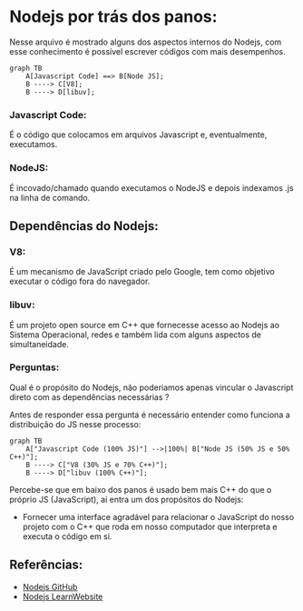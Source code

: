 # Nodejs por trás dos panos:

Nesse arquivo é mostrado alguns dos aspectos internos do Nodejs, com esse conhecimento é possível escrever códigos com mais desempenhos.

```mermaid
graph TB
    A[Javascript Code] ==> B[Node JS];
    B ----> C[V8];
    B ----> D[libuv];
```

### Javascript Code:

É o código que colocamos em arquivos Javascript e, eventualmente, executamos.

### NodeJS:

É incovado/chamado quando executamos o NodeJS e depois indexamos .js na linha de comando.

## Dependências do Nodejs:

### V8:

É um mecanismo de JavaScript criado pelo Google, tem como objetivo executar o código fora do navegador.

### libuv:

É um projeto open source em C++ que fornecesse acesso ao Nodejs ao Sistema Operacional, redes e também lida com alguns aspectos de simultaneidade.

### Perguntas:

Qual é o propósito do Nodejs, não poderiamos apenas vincular o Javascript direto com as dependências necessárias ?

Antes de responder essa pergunta é necessário entender como funciona a distribuição do JS nesse processo:

```mermaid
graph TB
    A["Javascript Code (100% JS)"] -->|100%| B["Node JS (50% JS e 50% C++)"];
    B ----> C["V8 (30% JS e 70% C++)"];
    B ----> D["libuv (100% C++)"];
```

Percebe-se que em baixo dos panos é usado bem mais C++ do que o próprio JS (JavaScript), ai entra um dos propósitos do Nodejs:

* Fornecer uma interface agradável para relacionar o JavaScript do nosso projeto com o C++ que roda em nosso computador que interpreta e executa o código em si.

## Referências:

* [Nodejs GitHub](https://github.com/nodejs/node)
* [Nodejs LearnWebsite](https://nodejs.dev/pt/learn/the-v8-javascript-engine/)
